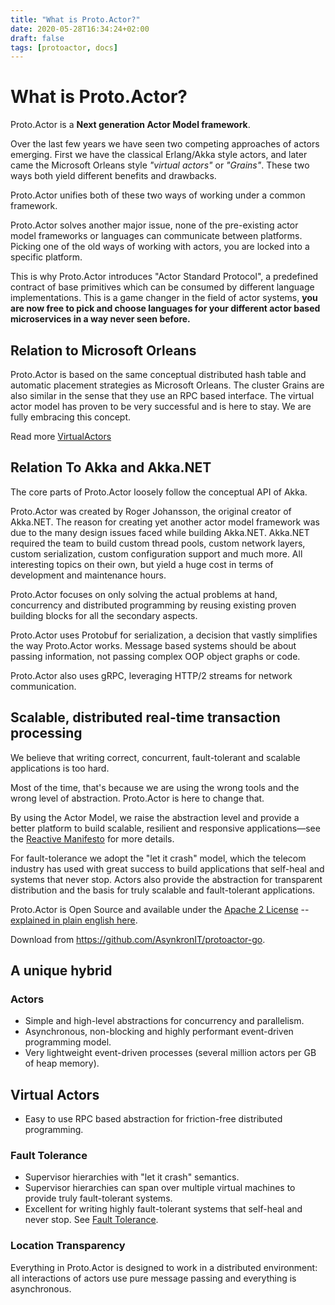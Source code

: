 ```yaml
---
title: "What is Proto.Actor?"
date: 2020-05-28T16:34:24+02:00
draft: false
tags: [protoactor, docs]
---
```

# What is Proto.Actor?
Proto.Actor is a **Next generation Actor Model framework**.

Over the last few years we have seen two competing approaches of actors emerging.
First we have the classical Erlang/Akka style actors, and later came the Microsoft Orleans style *"virtual actors"* or *"Grains"*.
These two ways both yield different benefits and drawbacks.

Proto.Actor unifies both of these two ways of working under a common framework.

Proto.Actor solves another major issue, none of the pre-existing actor model frameworks or languages can communicate between platforms.
Picking one of the old ways of working with actors, you are locked into a specific platform.

This is why Proto.Actor introduces "Actor Standard Protocol", a predefined contract of base primitives which can be consumed by different language implementations.
This is a game changer in the field of actor systems, **you are now free to pick and choose languages for your different actor based microservices in a way never seen before.**

## Relation to Microsoft Orleans
Proto.Actor is based on the same conceptual distributed hash table and automatic placement strategies as Microsoft Orleans.
The cluster Grains are also similar in the sense that they use an RPC based interface.
The virtual actor model has proven to be very successful and is here to stay.
We are fully embracing this concept.

Read more [VirtualActors](VirtualActors)

## Relation To Akka and Akka.NET
The core parts of Proto.Actor loosely follow the conceptual API of Akka.

Proto.Actor was created by Roger Johansson, the original creator of Akka.NET.
The reason for creating yet another actor model framework was due to the many design issues faced while building Akka.NET.
Akka.NET required the team to build custom thread pools, custom network layers, custom serialization, custom configuration support and much more.
All interesting topics on their own, but yield a huge cost in terms of development and maintenance hours.

Proto.Actor focuses on only solving the actual problems at hand, concurrency and distributed programming by reusing existing proven building blocks for all the
secondary aspects.

Proto.Actor uses Protobuf for serialization, a decision that vastly simplifies the way Proto.Actor works.
Message based systems should be about passing information, not passing complex OOP object graphs or code.

Proto.Actor also uses gRPC, leveraging HTTP/2 streams for network communication.

## Scalable, distributed real-time transaction processing
We believe that writing correct, concurrent, fault-tolerant and scalable applications is too hard.

Most of the time, that's because we are using the wrong tools and the wrong level of abstraction. Proto.Actor is here to change that.

By using the Actor Model, we raise the abstraction level and provide a better platform to build scalable, resilient and responsive applications—see the [Reactive Manifesto](http://www.reactivemanifesto.org/) for more details.

For fault-tolerance we adopt the "let it crash" model, which the telecom industry has used with great success to build applications that self-heal and systems that never stop. Actors also provide the abstraction for transparent distribution and the basis for truly scalable and fault-tolerant applications.

Proto.Actor is Open Source and available under the [Apache 2 License](http://www.apache.org/licenses/LICENSE-2.0) -- [explained in plain english here](https://www.tldrlegal.com/l/apache2).

Download from https://github.com/AsynkronIT/protoactor-go.

## A unique hybrid

### Actors
* Simple and high-level abstractions for concurrency and parallelism.
* Asynchronous, non-blocking and highly performant event-driven programming model.
* Very lightweight event-driven processes (several million actors per GB of heap memory).

## Virtual Actors
* Easy to use RPC based abstraction for friction-free distributed programming.

### Fault Tolerance
* Supervisor hierarchies with "let it crash" semantics.
* Supervisor hierarchies can span over multiple virtual machines to provide truly fault-tolerant systems.
* Excellent for writing highly fault-tolerant systems that self-heal and never stop.
See [Fault Tolerance](Fault%20tolerance).

### Location Transparency
Everything in Proto.Actor is designed to work in a distributed environment: all interactions of actors use pure message passing and everything is asynchronous.
